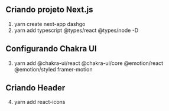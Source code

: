 ## Criando projeto Next.js
1. yarn create next-app dashgo
2. yarn add typescript @types/react @types/node -D

## Configurando Chakra UI
3. yarn add @chakra-ui/react @chakra-ui/core @emotion/react @emotion/styled framer-motion

## Criando Header
4. yarn add react-icons